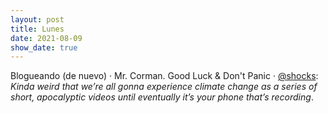 ```yaml
---
layout: post
title: Lunes
date: 2021-08-09
show_date: true
---
```


Blogueando (de nuevo) · Mr. Corman. Good Luck & Don't Panic · [@shocks](https://twitter.com/shocks/status/1424035178943500295): *Kinda weird that we’re all gonna experience climate change as a series of short, apocalyptic videos until eventually it’s your phone that’s recording*.
